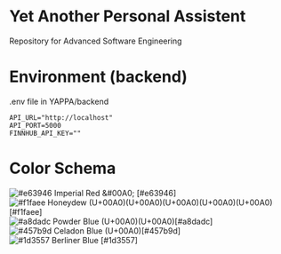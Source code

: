 # Yet Another Personal Assistent
Repository for Advanced Software Engineering

# Environment (backend)

.env file in YAPPA/backend

```env
API_URL="http://localhost"
API_PORT=5000
FINNHUB_API_KEY=""
```

# Color Schema
![#e63946](https://placehold.it/15/e63946/000000?text=+) Imperial Red &#00A0; [#e63946]<br>
![#f1faee](https://placehold.it/15/f1faee/000000?text=+) Honeydew (U+00A0)(U+00A0)(U+00A0)(U+00A0)(U+00A0)[#f1faee]<br>
![#a8dadc](https://placehold.it/15/a8dadc/000000?text=+) Powder Blue (U+00A0)(U+00A0)[#a8dadc]<br>
![#457b9d](https://placehold.it/15/457b9d/000000?text=+) Celadon Blue (U+00A0)[#457b9d]<br>
![#1d3557](https://placehold.it/15/1d3557/000000?text=+) Berliner Blue [#1d3557]<br>
